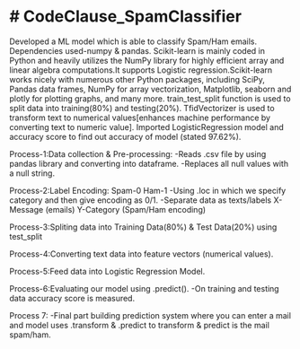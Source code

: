 # # CodeClause_SpamClassifier
Developed a ML model which is able to classify Spam/Ham emails.
Dependencies used-numpy & pandas.
Scikit-learn is mainly coded in Python and heavily utilizes the NumPy library for highly efficient array and linear algebra computations.It supports Logistic regression.Scikit-learn works nicely with numerous other Python packages, including SciPy, Pandas data frames, NumPy for array vectorization, Matplotlib, seaborn and plotly for plotting graphs, and many more.
train_test_split function is used to split data into training(80%) and testing(20%).
TfidVectorizer is used to transform text to numerical values[enhances machine performance by converting text to numeric value].
Imported LogisticRegression model and accuracy score to find out accuracy of model (stated 97.62%).

Process-1:Data collection & Pre-processing:
-Reads .csv file by using pandas library and converting into dataframe.
-Replaces all null values with a null string.

Process-2:Label Encoding:
Spam-0
Ham-1
-Using .loc in which we specify category and then give encoding as 0/1.
-Separate data as texts/labels
X-Message (emails)
Y-Category (Spam/Ham encoding)

Process-3:Spliting data into Training Data(80%)  & Test Data(20%) using test_split

Process-4:Converting text data into feature vectors (numerical values).

Process-5:Feed data into Logistic Regression Model.

Process-6:Evaluating our model using .predict().
-On training and testing data accuracy score is measured.

Process 7:
-Final part building prediction system where you can enter a mail and model uses .transform & .predict to  transform & predict is the mail spam/ham.

